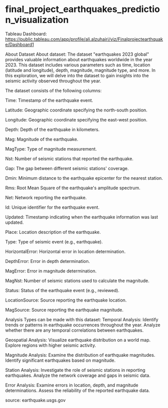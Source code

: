 # final_project_earthquakes_prediction_visualization
Tableau Dashboard:
https://public.tableau.com/app/profile/ali.alzuhairi/viz/Finalprojectearthquake/Dashboard1

About Dataset
About dataset:
The dataset "earthquakes 2023 global" provides valuable information about earthquakes worldwide in the year 2023. This dataset includes various parameters such as time, location (latitude and longitude), depth, magnitude, magnitude type, and more. In this exploration, we will delve into the dataset to gain insights into the seismic activity observed throughout the year.

The dataset consists of the following columns:

Time: Timestamp of the earthquake event.

Latitude: Geographic coordinate specifying the north-south position.

Longitude: Geographic coordinate specifying the east-west position.

Depth: Depth of the earthquake in kilometers.

Mag: Magnitude of the earthquake.

MagType: Type of magnitude measurement.

Nst: Number of seismic stations that reported the earthquake.

Gap: The gap between different seismic stations' coverage.

Dmin: Minimum distance to the earthquake epicenter for the nearest station.

Rms: Root Mean Square of the earthquake's amplitude spectrum.

Net: Network reporting the earthquake.

Id: Unique identifier for the earthquake event.

Updated: Timestamp indicating when the earthquake information was last updated.

Place: Location description of the earthquake.

Type: Type of seismic event (e.g., earthquake).

HorizontalError: Horizontal error in location determination.

DepthError: Error in depth determination.

MagError: Error in magnitude determination.

MagNst: Number of seismic stations used to calculate the magnitude.

Status: Status of the earthquake event (e.g., reviewed).

LocationSource: Source reporting the earthquake location.

MagSource: Source reporting the earthquake magnitude.


Analysis Types can be made with this dataset:
Temporal Analysis:
Identify trends or patterns in earthquake occurrences throughout the year.
Analyze whether there are any temporal correlations between earthquakes.

Geospatial Analysis:
Visualize earthquake distribution on a world map.
Explore regions with higher seismic activity.

Magnitude Analysis:
Examine the distribution of earthquake magnitudes.
Identify significant earthquakes based on magnitude.

Station Analysis:
Investigate the role of seismic stations in reporting earthquakes.
Analyze the network coverage and gaps in seismic data.

Error Analysis:
Examine errors in location, depth, and magnitude determinations.
Assess the reliability of the reported earthquake data.

source:
earthquake.usgs.gov

